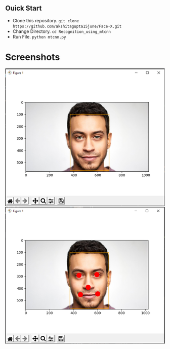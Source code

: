 ## Ouick Start
- Clone this repository.
`git clone https://github.com/akshitagupta15june/Face-X.git`
- Change Directory.
`cd Recognition_using_mtcnn`
- Run File.
`python mtcnn.py`

# Screenshots
![Capture](img/ouput.jpg)
![Capture1](img/ouput1.jpg)
